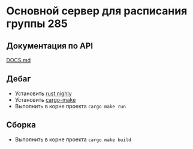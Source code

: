# Основной сервер для расписания группы 285

## Документация по API

[DOCS.md](https://github.com/Group285/schedule_server/blob/master/DOCS.md)

## Дебаг

- Установить [rust nighly](https://rustup.rs/)
- Установить [cargo-make](https://sagiegurari.github.io/cargo-make/)
- Выполнить в корне проекта `cargo make run`

## Сборка

- Выполнить в корне проекта `cargo make build`
